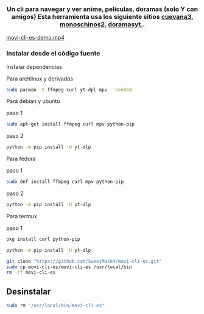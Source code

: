 <h3 align="center">
Un cli para navegar y ver anime, peliculas, doramas (solo Y con amigos) Esta herramienta usa los siguiente sitios <a href="https://cuevana3.ch/">cuevana3.</a> <a href="https://monoschinos2.com">monoschinos2.</a> <a href="https://www.doramasyt.com">doramasyt.</a>. 
</h3>

[movi-cli-es-demo.mp4](https://github.com/SweetMask4/movi-cli-es/assets/43506915/ca0498b0-e19a-4c15-b67d-b5c6c3fb1339)

### Instalar desde el código fuente

Instalar dependencias

Para archlinux y derivadas

```sh
sudo pacman -S ffmpeg curl yt-dpl mpv --needed
```

Para debian y ubuntu

paso 1

```sh
sudo apt-get install ffmpeg curl mpv python-pip
```

paso 2

```sh
python -m pip install -U yt-dlp
```

Para fedora

paso 1

```sh
sudo dnf install ffmpeg curl mpv python-pip
```

paso 2

```sh
python -m pip install -U yt-dlp
```

Para termux

paso 1

```sh
pkg install curl python-pip
```

```sh
python -m pip install -U yt-dlp
```

```sh
git clone "https://github.com/SweetMask4/movi-cli-es.git"
sudo cp movi-cli-es/movi-cli-es /usr/local/bin
rm -rf movi-cli-es
```

## Desinstalar

```sh
sudo rm "/usr/local/bin/movi-cli-es"
```

